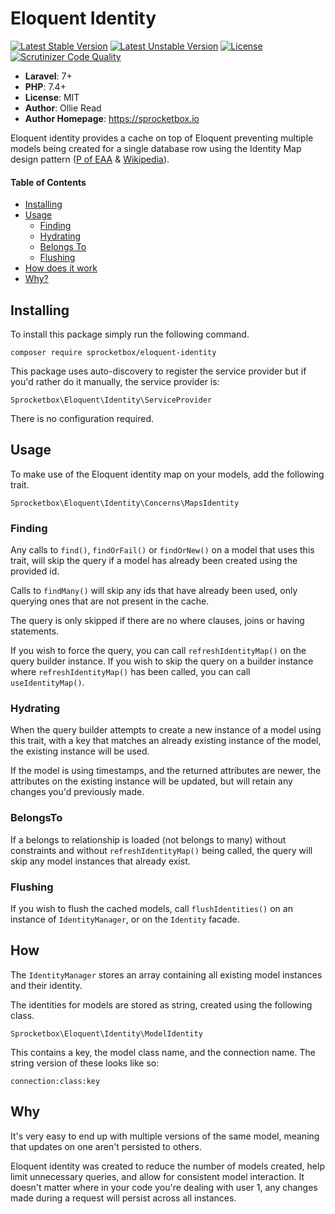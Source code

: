 # Eloquent Identity
[![Latest Stable Version](https://poser.pugx.org/sprocketbox/eloquent-identity/v/stable.png)](https://packagist.org/packages/sprocketbox/eloquent-identity) 
[![Latest Unstable Version](https://poser.pugx.org/sprocketbox/eloquent-identity/v/unstable.png)](https://packagist.org/packages/sprocketbox/eloquent-identity) 
[![License](https://poser.pugx.org/sprocketbox/eloquent-identity/license.png)](https://packagist.org/packages/sprocketbox/eloquent-identity)
[![Scrutinizer Code Quality](https://scrutinizer-ci.com/g/sprocketbox/eloquent-identity/badges/quality-score.png?b=master)](https://scrutinizer-ci.com/g/sprocketbox/eloquent-identity/?branch=master)

- **Laravel**: 7+
- **PHP**: 7.4+
- **License**: MIT
- **Author**: Ollie Read 
- **Author Homepage**: https://sprocketbox.io

Eloquent identity provides a cache on top of Eloquent preventing multiple models being created for a single database row 
using the Identity Map design pattern ([P of EAA](https://martinfowler.com/eaaCatalog/identityMap.html) & [Wikipedia](https://en.wikipedia.org/wiki/Identity_map_pattern)).

#### Table of Contents

- [Installing](#installing)
- [Usage](#usage)
    - [Finding](#finding)
    - [Hydrating](#hydrating)
    - [Belongs To](#belongsto)
    - [Flushing](#flushing)
- [How does it work](#how)
- [Why?](#why)

## Installing
To install this package simply run the following command.

```
composer require sprocketbox/eloquent-identity
```

This package uses auto-discovery to register the service provider but if you'd rather do it manually, 
the service provider is:

```
Sprocketbox\Eloquent\Identity\ServiceProvider
```

There is no configuration required.

## Usage
To make use of the Eloquent identity map on your models, add the following trait.

```
Sprocketbox\Eloquent\Identity\Concerns\MapsIdentity
```

### Finding
Any calls to `find()`, `findOrFail()` or `findOrNew()` on a model that uses this trait, will skip the query
if a model has already been created using the provided id.

Calls to `findMany()` will skip any ids that have already been used, only querying ones that are not present in the cache.

The query is only skipped if there are no where clauses, joins or having statements.

If you wish to force the query, you can call `refreshIdentityMap()` on the query builder instance. If you wish to skip
the query on a builder instance where `refreshIdentityMap()` has been called, you can call `useIdentityMap()`.

### Hydrating
When the query builder attempts to create a new instance of a model using this trait, with a key that matches an already 
existing instance of the model, the existing instance will be used.

If the model is using timestamps, and the returned attributes are newer, the attributes on the existing instance will be
updated, but will retain any changes you'd previously made.

### BelongsTo
If a belongs to relationship is loaded (not belongs to many) without constraints and without `refreshIdentityMap()` being 
called, the query will skip any model instances that already exist.

### Flushing
If you wish to flush the cached models, call `flushIdentities()` on an instance of `IdentityManager`, or on the `Identity`
facade.

## How
The `IdentityManager` stores an array containing all existing model instances and their identity.

The identities for models are stored as string, created using the following class.

```
Sprocketbox\Eloquent\Identity\ModelIdentity
```

This contains a key, the model class name, and the connection name. The string version of these looks like so:

```
connection:class:key
```

## Why
It's very easy to end up with multiple versions of the same model, meaning that updates on one aren't persisted
to others.

Eloquent identity was created to reduce the number of models created, help limit unnecessary queries, and allow for consistent
model interaction. It doesn't matter where in your code you're dealing with user 1, any changes made during a request
will persist across all instances.

